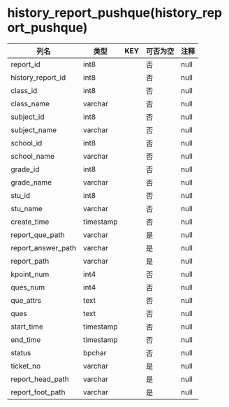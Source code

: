 # history_report_pushque(history_report_pushque)
| 列名   | 类型   | KEY  | 可否为空 | 注释   |
| ---- | ---- | ---- | ---- | ---- |
|report_id|int8||否|null|
|history_report_id|int8||否|null|
|class_id|int8||否|null|
|class_name|varchar||否|null|
|subject_id|int8||否|null|
|subject_name|varchar||否|null|
|school_id|int8||否|null|
|school_name|varchar||否|null|
|grade_id|int8||否|null|
|grade_name|varchar||否|null|
|stu_id|int8||否|null|
|stu_name|varchar||否|null|
|create_time|timestamp||否|null|
|report_que_path|varchar||是|null|
|report_answer_path|varchar||是|null|
|report_path|varchar||是|null|
|kpoint_num|int4||否|null|
|ques_num|int4||否|null|
|que_attrs|text||否|null|
|ques|text||否|null|
|start_time|timestamp||否|null|
|end_time|timestamp||否|null|
|status|bpchar||否|null|
|ticket_no|varchar||是|null|
|report_head_path|varchar||是|null|
|report_foot_path|varchar||是|null|
